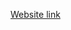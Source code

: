 [Website link]([https://abijitj.github.io/Lab2_Starter/](https://abijitj.github.io/sp23-cse110-lab3/))
